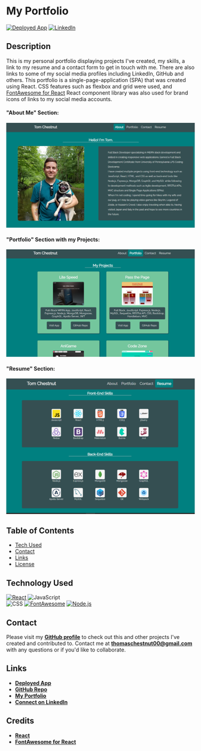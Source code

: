 # My Portfolio
<a href="https://tomchestnut.dev/">![Deployed App](https://img.shields.io/badge/My%20Portfolio-teal.svg?style=for-the-badge)</a> <a href='https://www.linkedin.com/in/thomas-chestnut/'>![LinkedIn](https://img.shields.io/badge/LinkedIn-0077B5?style=for-the-badge&logo=linkedin&logoColor=white)</a>

## Description
 This is my personal portfolio displaying projects I've created, my skills, a link to my resume  and a contact form to get in touch with me. There are also links to some of my social media profiles including LinkedIn, GitHub and others.
 This portfolio is a single-page-application (SPA) that was created using React. CSS features such as flexbox and grid were used, and [FontAwesome for React](https://fontawesome.com/how-to-use/on-the-web/using-with/react) React component library was also used for brand icons of links to my social media accounts.

#### "About Me" Section:

![About Section](./src/assets/images/screenshot-1.png)

#### "Portfolio" Section with my Projects:

![Projects Section](./src/assets/images/screenshot-2.png)

 #### "Resume" Section:
 
![Resume Section](./src/assets/images/screenshot-3.png)


  ## Table of Contents
  - [Tech Used](#tech-used)
  - [Contact](#contact)
  - [Links](#links)
  - [License](#license)
  
  ## Technology Used
  <a href='https://reactjs.org/'>![React](https://img.shields.io/badge/React-20232A?style=for-the-badge&logo=react&logoColor=61DAFB)</a>
  ![JavaScript](https://img.shields.io/badge/JavaScript-323330?style=for-the-badge&logo=javascript&logoColor=F7DF1E)  
  ![CSS](https://img.shields.io/badge/CSS3-1572B6?style=for-the-badge&logo=css3&logoColor=white)
  <a href='https://fontawesome.com/how-to-use/on-the-web/using-with/react'>![FontAwesome](https://img.shields.io/badge/Font_Awesome-4285F4?style=for-the-badge&logoColor=white)</a>
  <a href='https://nodejs.org/en/'>![Node.js](https://img.shields.io/badge/Node.js-43853D?style=for-the-badge&logo=node.js&logoColor=white)</a>

  
  ## Contact
  Please visit my **[GitHub profile](https://github.com/tchestnut85/)** to check out this and other projects I've created and contributed to.
  Contact me at **thomaschestnut00@gmail.com** with any questions or if you'd like to collaborate.

  ## Links
  - **[Deployed App](https://tchestnut85.github.io/react-portfolio/)**
  - **[GitHub Repo](https://github.com/tchestnut85/react-portfolio)**
  - **[My Portfolio](https://tchestnut85.github.io/react-portfolio)**
  - **[Connect on LinkedIn](https://www.linkedin.com/in/thomas-chestnut)**

  ## Credits
  - **[React](https://reactjs.org/)**
  - **[FontAwesome for React](https://fontawesome.com/how-to-use/on-the-web/using-with/react)**